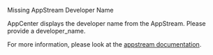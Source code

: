 Missing AppStream Developer Name

AppCenter displays the developer name from the AppStream. Please provide a developer_name.

For more information, please look at the
[appstream documentation](https://www.freedesktop.org/software/appstream/docs/chap-Quickstart.html).
